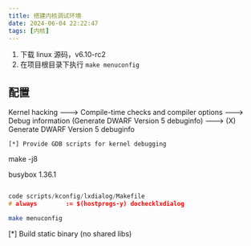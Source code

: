```yaml
---
title: 搭建内核调试环境
date: 2024-06-04 22:22:47
tags: [内核]
---
```


1. 下载 linux 源码，v6.10-rc2
2. 在项目根目录下执行 `make menuconfig`

## 配置

Kernel hacking  --->
	Compile-time checks and compiler options  --->
		Debug information (Generate DWARF Version 5 debuginfo)  --->
			(X) Generate DWARF Version 5 debuginfo 

	[*] Provide GDB scripts for kernel debugging 

make -j8


busybox 1.36.1

```c

code scripts/kconfig/lxdialog/Makefile
# always		:= $(hostprogs-y) dochecklxdialog
```

```bash
make menuconfig

```

[*] Build static binary (no shared libs)  

